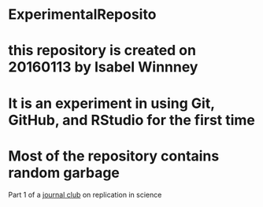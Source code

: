 # ExperimentalReposito

# this repository is created on 20160113 by Isabel Winnney

# It is an experiment in using Git, GitHub, and RStudio for the first time

# Most of the repository contains random garbage


Part 1 of a [journal club](https://github.com/IssieWinney/JournalClub) on replication in science

